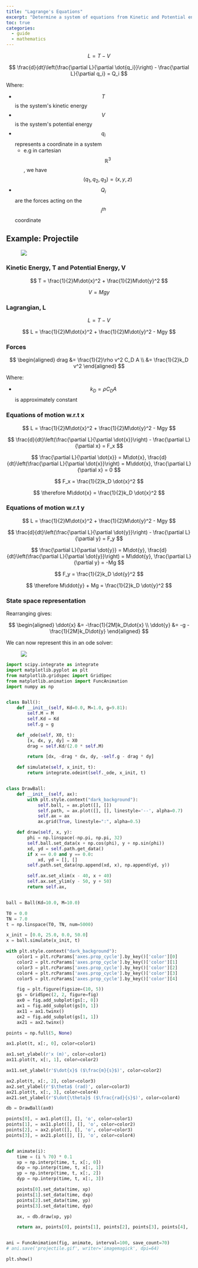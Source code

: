 ```yaml
---
title: "Lagrange's Equations"
excerpt: "Determine a system of equations from Kinetic and Potential energy"
toc: true
categories:
  - guide
  - mathematics
---
```


$$ L = T - V $$

$$ \frac{d}{dt}\left(\frac{\partial L}{\partial \dot{q_i}}\right) - \frac{\partial L}{\partial q_i} = Q_i $$

Where:

* $$ T $$ is the system's kinetic energy
* $$ V $$ is the system's potential energy
* $$ q_i $$ represents a coordinate in a system
  * e.g in cartesian $$ \mathbb{R}^3 $$, we have $$ (q_1, q_2, q_3) = (x, y, z) $$
* $$ Q_i $$ are the forces acting on the $$ i^{th} $$ coordinate

## Example: Projectile

<figure class="third">
    <img src="/assets/images/posts/guides/lagrange/000_model.png">
</figure>

### Kinetic Energy, T and Potential Energy, V

$$ T = \frac{1}{2}M\dot{x}^2 + \frac{1}{2}M\dot{y}^2 $$

$$ V = Mgy $$

### Lagrangian, L

$$ L = T - V $$

$$ L = \frac{1}{2}M\dot{x}^2 + \frac{1}{2}M\dot{y}^2 - Mgy $$

### Forces

$$ \begin{aligned} drag &= \frac{1}{2}\rho v^2 C_D A \\ &=  \frac{1}{2}k_D v^2 \end{aligned} $$

Where:
* $$ k_D = \rho C_D A $$ is approximately constant

### Equations of motion w.r.t x

$$ L = \frac{1}{2}M\dot{x}^2 + \frac{1}{2}M\dot{y}^2 - Mgy $$

$$ \frac{d}{dt}\left(\frac{\partial L}{\partial \dot{x}}\right) - \frac{\partial L}{\partial x} = F_x $$

$$ \frac{\partial L}{\partial \dot{x}} = M\dot{x}, \frac{d}{dt}\left(\frac{\partial L}{\partial \dot{x}}\right) = M\ddot{x}, \frac{\partial L}{\partial x} = 0 $$

$$ F_x = \frac{1}{2}k_D \dot{x}^2 $$

$$ \therefore M\ddot{x} = \frac{1}{2}k_D \dot{x}^2 $$

### Equations of motion w.r.t y

$$ L = \frac{1}{2}M\dot{x}^2 + \frac{1}{2}M\dot{y}^2 - Mgy $$

$$ \frac{d}{dt}\left(\frac{\partial L}{\partial \dot{y}}\right) - \frac{\partial L}{\partial y} = F_y $$

$$ \frac{\partial L}{\partial \dot{y}} = M\dot{y}, \frac{d}{dt}\left(\frac{\partial L}{\partial \dot{y}}\right) = M\ddot{y}, \frac{\partial L}{\partial y} = -Mg $$

$$ F_y = \frac{1}{2}k_D \dot{y}^2 $$

$$ \therefore M\ddot{y} + Mg = \frac{1}{2}k_D \dot{y}^2 $$

### State space representation

Rearranging gives:

$$ \begin{aligned} \ddot{x} &= -\frac{1}{2M}k_D\dot{x} \\ \ddot{y} &= -g - \frac{1}{2M}k_D\dot{y} \end{aligned} $$

We can now represent this in an ode solver:

<figure>
    <img src="/assets/images/posts/guides/lagrange/001_plots.gif">
</figure>

```python
import scipy.integrate as integrate
import matplotlib.pyplot as plt
from matplotlib.gridspec import GridSpec
from matplotlib.animation import FuncAnimation
import numpy as np


class Ball():
    def __init__(self, Kd=0.0, M=1.0, g=9.81):
        self.M = M
        self.Kd = Kd
        self.g = g

    def _ode(self, X0, t):
        [x, dx, y, dy] = X0
        drag = self.Kd/(2.0 * self.M)

        return [dx, -drag * dx, dy, -self.g - drag * dy]

    def simulate(self, x_init, t):
        return integrate.odeint(self._ode, x_init, t)


class DrawBall:
    def __init__(self, ax):
        with plt.style.context("dark_background"):
            self.ball, = ax.plot([], [])
            self.path, = ax.plot([], [], linestyle='--', alpha=0.7)
            self.ax = ax
            ax.grid(True, linestyle=":", alpha=0.5)

    def draw(self, x, y):
        phi = np.linspace(-np.pi, np.pi, 32)
        self.ball.set_data(x + np.cos(phi), y + np.sin(phi))
        xd, yd = self.path.get_data()
        if x == 0.0 and y == 0.0:
            xd, yd = [], []
        self.path.set_data(np.append(xd, x), np.append(yd, y))

        self.ax.set_xlim(x - 40, x + 40)
        self.ax.set_ylim(y - 50, y + 50)
        return self.ax,


ball = Ball(Kd=10.0, M=10.0)

T0 = 0.0
TN = 7.0
t = np.linspace(T0, TN, num=5000)

x_init = [0.0, 25.0, 0.0, 50.0]
x = ball.simulate(x_init, t)

with plt.style.context("dark_background"):
    color1 = plt.rcParams['axes.prop_cycle'].by_key()['color'][0]
    color2 = plt.rcParams['axes.prop_cycle'].by_key()['color'][1]
    color3 = plt.rcParams['axes.prop_cycle'].by_key()['color'][2]
    color4 = plt.rcParams['axes.prop_cycle'].by_key()['color'][3]
    color5 = plt.rcParams['axes.prop_cycle'].by_key()['color'][4]

    fig = plt.figure(figsize=(10, 5))
    gs = GridSpec(2, 2, figure=fig)
    ax0 = fig.add_subplot(gs[:, 0])
    ax1 = fig.add_subplot(gs[0, 1])
    ax11 = ax1.twinx()
    ax2 = fig.add_subplot(gs[1, 1])
    ax21 = ax2.twinx()

points = np.full(5, None)

ax1.plot(t, x[:, 0], color=color1)

ax1.set_ylabel(r'x (m)', color=color1)
ax11.plot(t, x[:, 1], color=color2)

ax11.set_ylabel(r'$\dot{x}$ ($\frac{m}{s}$)', color=color2)

ax2.plot(t, x[:, 2], color=color3)
ax2.set_ylabel(r'$\theta$ (rad)', color=color3)
ax21.plot(t, x[:, 3], color=color4)
ax21.set_ylabel(r'$\dot{\theta}$ ($\frac{rad}{s}$)', color=color4)

db = DrawBall(ax0)

points[0], = ax1.plot([], [], 'o', color=color1)
points[1], = ax11.plot([], [], 'o', color=color2)
points[2], = ax2.plot([], [], 'o', color=color3)
points[3], = ax21.plot([], [], 'o', color=color4)


def animate(i):
    time = (i % 70) * 0.1
    xp = np.interp(time, t, x[:, 0])
    dxp = np.interp(time, t, x[:, 1])
    yp = np.interp(time, t, x[:, 2])
    dyp = np.interp(time, t, x[:, 3])

    points[0].set_data(time, xp)
    points[1].set_data(time, dxp)
    points[2].set_data(time, yp)
    points[3].set_data(time, dyp)

    ax, = db.draw(xp, yp)

    return ax, points[0], points[1], points[2], points[3], points[4],


ani = FuncAnimation(fig, animate, interval=100, save_count=70)
# ani.save('projectile.gif', writer='imagemagick', dpi=64)

plt.show()
```



